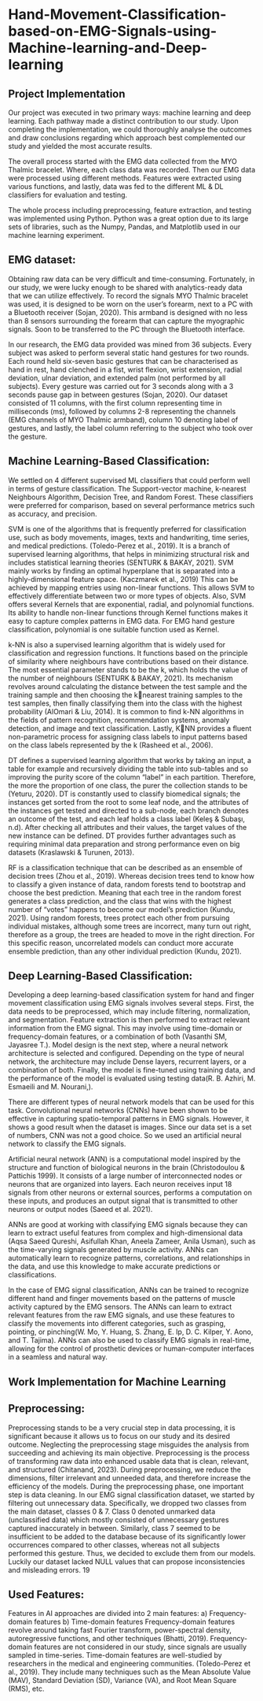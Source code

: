 # Hand-Movement-Classification-based-on-EMG-Signals-using-Machine-learning-and-Deep-learning

## Project Implementation
Our project was executed in two primary ways: machine learning and deep learning. Each 
pathway made a distinct contribution to our study. Upon completing the implementation, we could 
thoroughly analyse the outcomes and draw conclusions regarding which approach best complemented 
our study and yielded the most accurate results.

The overall process started with the EMG data collected from the MYO Thalmic bracelet. 
Where, each class data was recorded. Then our EMG data were processed using different methods. 
Features were extracted using various functions, and lastly, data was fed to the different ML & DL
classifiers for evaluation and testing.

The whole process including preprocessing, feature extraction, and testing was implemented 
using Python. Python was a great option due to its large sets of libraries, such as the Numpy, Pandas, 
and Matplotlib used in our machine learning experiment.


## EMG dataset:
Obtaining raw data can be very difficult and time-consuming. Fortunately, in our study, we 
were lucky enough to be shared with analytics-ready data that we can utilize effectively. To record the 
signals MYO Thalmic bracelet was used, it is designed to be worn on the user’s forearm, next to a PC 
with a Bluetooth receiver (Sojan, 2020). This armband is designed with no less than 8 sensors 
surrounding the forearm that can capture the myographic signals. Soon to be transferred to the PC 
through the Bluetooth interface.


In our research, the EMG data provided was mined from 36 subjects. Every subject was asked 
to perform several static hand gestures for two rounds. Each round held six-seven basic gestures that 
can be characterised as hand in rest, hand clenched in a fist, wrist flexion, wrist extension, radial 
deviation, ulnar deviation, and extended palm (not performed by all subjects). Every gesture was 
carried out for 3 seconds along with a 3 seconds pause gap in between gestures (Sojan, 2020). Our 
dataset consisted of 11 columns, with the first column representing time in milliseconds (ms), followed 
by columns 2-8 representing the channels (EMG channels of MYO Thalmic armband), column 10 
denoting label of gestures, and lastly, the label column referring to the subject who took over the 
gesture.


## Machine Learning-Based Classification:

We settled on 4 different supervised ML classifiers that could perform well in terms of gesture 
classification. The Support-vector machine, k-nearest Neighbours Algorithm, Decision Tree, and 
Random Forest. These classifiers were preferred for comparison, based on several performance metrics 
such as accuracy, and precision.

SVM is one of the algorithms that is frequently preferred for classification use, such as body 
movements, images, texts and handwriting, time series, and medical predictions. (Toledo-Perez et al., 
2019). It is a branch of supervised learning algorithms, that helps in minimizing structural risk and 
includes statistical learning theories (SENTURK & BAKAY, 2021). SVM mainly works by finding an 
optimal hyperplane that is separated into a highly-dimensional feature space. (Kaczmarek et al., 2019) 
This can be achieved by mapping entries using non-linear functions. This allows SVM to effectively 
differentiate between two or more types of objects. Also, SVM offers several Kernels that are 
exponential, radial, and polynomial functions. Its ability to handle non-linear functions through Kernel 
functions makes it easy to capture complex patterns in EMG data. For EMG hand gesture 
classification, polynomial is one suitable function used as Kernel.

k-NN is also a supervised learning algorithm that is widely used for classification and 
regression functions. It functions based on the principle of similarity where neighbours have 
contributions based on their distance. The most essential parameter stands to be the k, which holds the 
value of the number of neighbours (SENTURK & BAKAY, 2021). Its mechanism revolves around 
calculating the distance between the test sample and the training sample and then choosing the knearest training samples to the test samples, then finally classifying them into the class with the highest probability (AlOmari & Liu, 2014). It is common to find k-NN algorithms in the fields of pattern recognition, recommendation systems, anomaly detection, and image and text classification. Lastly, KNN provides a fluent non-parametric process for assigning class labels to input patterns based on the 
class labels represented by the k (Rasheed et al., 2006).


DT defines a supervised learning algorithm that works by taking an input, a table for example 
and recursively dividing the table into sub-tables and so improving the purity score of the column 
“label” in each partition. Therefore, the more the proportion of one class, the purer the collection stands 
to be (Yeturu, 2020). DT is constantly used to classify biomedical signals; the instances get sorted from 
the root to some leaf node, and the attributes of the instances get tested and directed to a sub-node, each 
branch denotes an outcome of the test, and each leaf holds a class label (Keleş & Subaşı, n.d). After 
checking all attributes and their values, the target values of the new instance can be defined. DT 
provides further advantages such as requiring minimal data preparation and strong performance even 
on big datasets (Kraslawski & Turunen, 2013).

RF is a classification technique that can be described as an ensemble of decision trees (Zhou et 
al., 2019). Whereas decision trees tend to know how to classify a given instance of data, random forests 
tend to bootstrap and choose the best prediction. Meaning that each tree in the random forest generates 
a class prediction, and the class that wins with the highest number of “votes” happens to become our 
model’s prediction (Kundu, 2021). Using random forests, trees protect each other from pursuing 
individual mistakes, although some trees are incorrect, many turn out right, therefore as a group, the 
trees are headed to move in the right direction. For this specific reason, uncorrelated models can 
conduct more accurate ensemble prediction, than any other individual prediction (Kundu, 2021). 

## Deep Learning-Based Classification:
Developing a deep learning-based classification system for hand and finger movement 
classification using EMG signals involves several steps. First, the data needs to be preprocessed, which 
may include filtering, normalization, and segmentation. Feature extraction is then performed to extract 
relevant information from the EMG signal. This may involve using time-domain or frequency-domain 
features, or a combination of both (Vasanthi SM, Jayasree T.). Model design is the next step, where a 
neural network architecture is selected and configured. Depending on the type of neural network, the 
architecture may include Dense layers, recurrent layers, or a combination of both. Finally, the model is 
fine-tuned using training data, and the performance of the model is evaluated using testing data(R. B. 
Azhiri, M. Esmaeili and M. Nourani,).

There are different types of neural network models that can be used for this task. Convolutional 
neural networks (CNNs) have been shown to be effective in capturing spatio-temporal patterns in EMG 
signals. However, it shows a good result when the dataset is images. Since our data set is a set of 
numbers, CNN was not a good choice. So we used an artificial neural network to classify the EMG 
signals.

Artificial neural network (ANN) is a computational model inspired by the structure and 
function of biological neurons in the brain (Christodoulou & Pattichis 1999). It consists of a large 
number of interconnected nodes or neurons that are organized into layers. Each neuron receives input 
18
signals from other neurons or external sources, performs a computation on these inputs, and produces 
an output signal that is transmitted to other neurons or output nodes (Saeed et al. 2021).

ANNs are good at working with classifying EMG signals because they can learn to extract 
useful features from complex and high-dimensional data (Aqsa Saeed Qureshi, Asifullah Khan, Aneela 
Zameer, Anila Usman), such as the time-varying signals generated by muscle activity. ANNs can 
automatically learn to recognize patterns, correlations, and relationships in the data, and use this 
knowledge to make accurate predictions or classifications.

In the case of EMG signal classification, ANNs can be trained to recognize different hand and 
finger movements based on the patterns of muscle activity captured by the EMG sensors. The ANNs 
can learn to extract relevant features from the raw EMG signals, and use these features to classify the 
movements into different categories, such as grasping, pointing, or pinching(W. Mo, Y. Huang, S. 
Zhang, E. Ip, D. C. Kilper, Y. Aono, and T. Tajima). ANNs can also be used to classify EMG signals in 
real-time, allowing for the control of prosthetic devices or human-computer interfaces in a seamless 
and natural way.

## Work Implementation for Machine Learning
## Preprocessing:
Preprocessing stands to be a very crucial step in data processing, it is significant because it 
allows us to focus on our study and its desired outcome. Neglecting the preprocessing stage misguides 
the analysis from succeeding and achieving its main objective. Preprocessing is the process of 
transforming raw data into enhanced usable data that is clean, relevant, and structured (Chitanand, 
2023). During preprocessing, we reduce the dimensions, filter irrelevant and unneeded data, and 
therefore increase the efficiency of the models. During the preprocessing phase, one important step is 
data cleaning. In our EMG signal classification dataset, we started by filtering out unnecessary data. 
Specifically, we dropped two classes from the main dataset, classes 0 & 7. Class 0 denoted unmarked 
data (unclassified data) which mostly consisted of unnecessary gestures captured inaccurately in 
between. Similarly, class 7 seemed to be insufficient to be added to the database because of its 
significantly lower occurrences compared to other classes, whereas not all subjects performed this 
gesture. Thus, we decided to exclude them from our models. Luckily our dataset lacked NULL values 
that can propose inconsistencies and misleading errors.
19
## Used Features:
Features in AI approaches are divided into 2 main features:
a) Frequency-domain features
b) Time-domain features
Frequency-domain features revolve around taking fast Fourier transform, power-spectral 
density, autoregressive functions, and other techniques (Bhatti, 2019). Frequency-domain features are 
not considered in our study, since signals are usually sampled in time-series.
Time-domain features are well-studied by researchers in the medical and engineering 
communities. (Toledo-Perez et al., 2019). They include many techniques such as the Mean Absolute 
Value (MAV), Standard Deviation (SD), Variance (VA), and Root Mean Square (RMS), etc.
